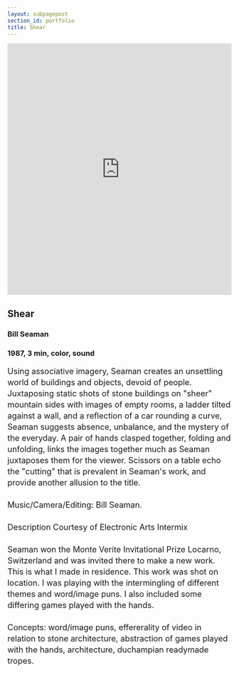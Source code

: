 ```yaml
---
layout: subpagepost
section_id: portfolio
title: Shear
---
```

<div class="full">
    <div class="row">
        <div class="large-12 large-centered columns">
        <iframe src="https://player.vimeo.com/video/404777710" width="640" height="564" frameborder="0" allow="autoplay; fullscreen" allowfullscreen></iframe>
        </div>
    </div>
    <div class="Text_works">
    <h2>Shear</h2>
    <h3>Bill Seaman</h3>
    <h3>1987, 3 min, color, sound</h3>
    <p style="line-height:25px; font-size: 18px">
Using associative imagery, Seaman creates an unsettling world of buildings and objects, devoid of people. Juxtaposing static shots of stone buildings on "sheer" mountain sides with images of empty rooms, a ladder tilted against a wall, and a reflection of a car rounding a curve, Seaman suggests absence, unbalance, and the mystery of the everyday. A pair of hands clasped together, folding and unfolding, links the images together much as Seaman juxtaposes them for the viewer. Scissors on a table echo the "cutting" that is prevalent in Seaman's work, and provide another allusion to the title. 
<br><br>
Music/Camera/Editing: Bill Seaman.
<br><br>
Description Courtesy of Electronic Arts Intermix
<br><br>
Seaman won the Monte Verite Invitational Prize Locarno, Switzerland  and was invited there to make a new work. This is what I made in residence. This work was shot on location. I was playing with the intermingling of different themes and word/image puns. I also included some differing games played with the hands. 
<br><br>
Concepts: word/image puns, effererality of video in relation to stone architecture, abstraction of games played with the hands, architecture, duchampian readymade tropes. 
<br><br>
    </p>
    </div>
</div>

